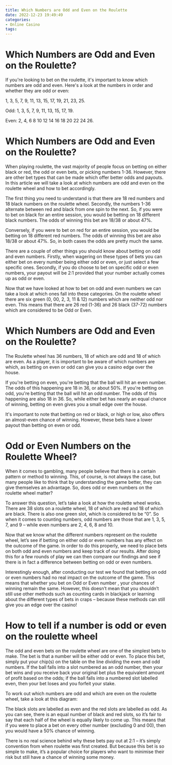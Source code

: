 ```yaml
---
title: Which Numbers are Odd and Even on the Roulette
date: 2022-12-23 19:49:49
categories:
- Online Casino
tags:
---
```



#  Which Numbers are Odd and Even on the Roulette?

If you're looking to bet on the roulette, it's important to know which numbers are odd and even. Here's a look at the numbers in order and whether they are odd or even:

1, 3, 5, 7, 9, 11, 13, 15, 17, 19, 21, 23, 25.

Odd: 1, 3, 5, 7, 9, 11, 13, 15, 17, 19.

Even: 2, 4, 6 8 10 12 14 16 18 20 22 24 26.

#  Which Numbers are Odd and Even on the Roulette? 

When playing roulette, the vast majority of people focus on betting on either black or red, the odd or even bets, or picking numbers 1-36. However, there are other bet types that can be made which offer better odds and payouts. In this article we will take a look at which numbers are odd and even on the roulette wheel and how to bet accordingly.

The first thing you need to understand is that there are 18 red numbers and 18 black numbers on the roulette wheel. Secondly, the numbers 1-36 alternate between red and black from one spin to the next. So, if you were to bet on black for an entire session, you would be betting on 18 different black numbers. The odds of winning this bet are 18/38 or about 47%.

Conversely, if you were to bet on red for an entire session, you would be betting on 18 different red numbers. The odds of winning this bet are also 18/38 or about 47%. So, in both cases the odds are pretty much the same. 

There are a couple of other things you should know about betting on odd and even numbers. Firstly, when wagering on these types of bets you can either bet on every number being either odd or even, or just select a few specific ones. Secondly, if you do choose to bet on specific odd or even numbers, your payout will be 2:1 provided that your number actually comes up as odd or even. 

Now that we have looked at how to bet on odd and even numbers we can take a look at which ones fall into these categories. On the roulette wheel there are six green (0, 00, 2, 3, 11 & 12) numbers which are neither odd nor even. This means that there are 26 red (1-36) and 26 black (37-72) numbers which are considered to be Odd or Even.

#  Which Numbers are Odd and Even on the Roulette? 

The Roulette wheel has 36 numbers, 18 of which are odd and 18 of which are even. As a player, it is important to be aware of which numbers are which, as betting on even or odd can give you a casino edge over the house.

If you're betting on even, you're betting that the ball will hit an even number. The odds of this happening are 18 in 36, or about 50%. If you're betting on odd, you're betting that the ball will hit an odd number. The odds of this happening are also 18 in 36. So, while either bet has nearly an equal chance of winning, betting on even gives you a small edge over the house. 

It's important to note that betting on red or black, or high or low, also offers an almost-even chance of winning. However, these bets have a lower payout than betting on even or odd.

#  Odd or Even Numbers on the Roulette Wheel?

When it comes to gambling, many people believe that there is a certain pattern or method to winning. This, of course, is not always the case, but many people like to think that by understanding the game better, they can give themselves an advantage. So, does odd or even numbers on the roulette wheel matter?

To answer this question, let’s take a look at how the roulette wheel works. There are 38 slots on a roulette wheel, 18 of which are red and 18 of which are black. There is also one green slot, which is considered to be “0”. So when it comes to counting numbers, odd numbers are those that are 1, 3, 5, 7, and 9 – while even numbers are 2, 4, 6, 8 and 10.

Now that we know what the different numbers represent on the roulette wheel, let’s see if betting on either odd or even numbers has any effect on the outcome of the game. In order to do this properly, we need to place bets on both odd and even numbers and keep track of our results. After doing this for a few rounds of play we can then compare our findings and see if there is in fact a difference between betting on odd or even numbers.

Interestingly enough, after conducting our test we found that betting on odd or even numbers had no real impact on the outcome of the game. This means that whether you bet on Odd or Even number , your chances of winning remain the same. However, this doesn’t mean that you shouldn’t still use other methods such as counting cards in blackjack or learning about the different types of bets in craps – because these methods can still give you an edge over the casino!

#  How to tell if a number is odd or even on the roulette wheel

The odd and even bets on the roulette wheel are one of the simplest bets to make. The bet is that a number will be either odd or even. To place this bet, simply put your chip(s) on the table on the line dividing the even and odd numbers. If the ball falls into a slot numbered as an odd number, then your bet wins and you receive back your original bet plus the equivalent amount of profit based on the odds; if the ball falls into a numbered slot labelled even, then your bet loses and you forfeit your stake.

To work out which numbers are odd and which are even on the roulette wheel, take a look at this diagram:

The black slots are labelled as even and the red slots are labelled as odd. As you can see, there is an equal number of black and red slots, so it’s fair to say that each half of the wheel is equally likely to come up. This means that if you were to place a bet on every other number (excluding 0 and 00), then you would have a 50% chance of winning. 

There is no real science behind why these bets pay out at 2:1 – it’s simply convention from when roulette was first created. But because this bet is so simple to make, it’s a popular choice for players who want to minimise their risk but still have a chance of winning some money.